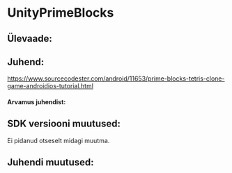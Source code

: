 # UnityPrimeBlocks

## Ülevaade:


## Juhend:
https://www.sourcecodester.com/android/11653/prime-blocks-tetris-clone-game-androidios-tutorial.html

#### Arvamus juhendist:


## SDK versiooni muutused:
Ei pidanud otseselt midagi muutma.

## Juhendi muutused:

